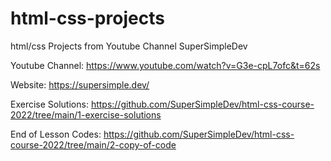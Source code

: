 # html-css-projects
html/css Projects from Youtube Channel SuperSimpleDev

Youtube Channel:
https://www.youtube.com/watch?v=G3e-cpL7ofc&t=62s

Website:
https://supersimple.dev/

Exercise Solutions:
https://github.com/SuperSimpleDev/html-css-course-2022/tree/main/1-exercise-solutions

End of Lesson Codes:
https://github.com/SuperSimpleDev/html-css-course-2022/tree/main/2-copy-of-code